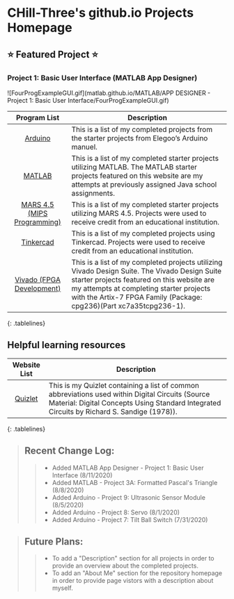<!-- Quick Notes -->
<!-- 1). To break lines: do two spaces after the line or do <br/> -->

<!-- Title -->
# CHill-Three's github.io Projects Homepage

<!-- Featured Project -->
## ⭐ Featured Project ⭐

### Project 1: Basic User Interface (MATLAB App Designer) <a name="Project 1: Basic User Interface (MATLAB)"></a>
![FourProgExampleGUI.gif](matlab.github.io/MATLAB/APP DESIGNER - Project 1: Basic User Interface/FourProgExampleGUI.gif)<br/>

<!-- Table of Contents (Programs & Descriptions) -->
<style>
.tablelines table, .tablelines td, .tablelines th {
        border: 2px solid blue;
        }
</style>

| Program List | Description |
| :-: | --- |
| [Arduino](https://chill-three.github.io/arduino.github.io/) | This is a list of my completed projects from the starter projects from Elegoo’s Arduino manuel. |
| [MATLAB](https://chill-three.github.io/matlab.github.io/) | This is a list of my completed starter projects utilizing MATLAB. The MATLAB starter projects featured on this website are my attempts at previously assigned Java school assignments. |
| [MARS 4.5 (MIPS Programming)](https://chill-three.github.io/mars.github.io/) | This is a list of my completed starter projects utilizing MARS 4.5. Projects were used to receive credit from an educational institution.|
| [Tinkercad](https://chill-three.github.io/tinkercad.github.io/) | This is a list of my completed projects using Tinkercad. Projects were used to receive credit from an educational institution. |
| [Vivado (FPGA Development)](https://chill-three.github.io/vivado.github.io/) | This is a list of my completed projects utilizing Vivado Design Suite. The Vivado Design Suite starter projects featured on this website are my attempts at completing starter projects with the Artix-7 FPGA Family (Package: cpg236)(Part xc7a35tcpg236-1). |

{: .tablelines}
<!-- End of Table of Contents (Programs & Descriptions) -->

<!-- Helpful learning resources (Programs & Descriptions) -->
## Helpful learning resources
<style>
.tablelines table, .tablelines td, .tablelines th {
        border: 2px solid blue;
        }
</style>

| Website List | Description |
| :-: | --- |
| [Quizlet](https://quizlet.com/_8kbrko?x=1jqt&i=25cb42) | This is my Quizlet containing a list of common abbreviations used within Digital Circuits (Source Material: Digital Concepts Using Standard Integrated Circuits by Richard S. Sandige (1978)). |

{: .tablelines}

<!-- End of helpful learning resources (Programs & Descriptions) -->

<!-- Change Log List -->
> ## Recent Change Log:
>
>> - Added MATLAB App Designer - Project 1: Basic User Interface (8/11/2020)
>> - Added MATLAB - Project 3A: Formatted Pascal's Triangle (8/8/2020)
>> - Added Arduino - Project 9: Ultrasonic Sensor Module (8/5/2020)
>> - Added Arduino - Project 8: Servo (8/1/2020)
>> - Added Arduino - Project 7: Tilt Ball Switch (7/31/2020)

> ## Future Plans:
>
>> - To add a "Description" section for all projects in order to provide an overview about the completed projects.
>> - To add an "About Me" section for the repository homepage in order to provide page vistors with a description about myself.
